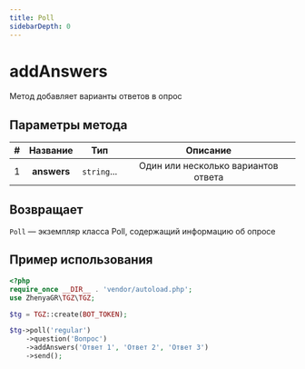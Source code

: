 ```yaml
---
title: Poll
sidebarDepth: 0
---
```


# addAnswers
Метод добавляет варианты ответов в опрос

## Параметры метода
| # |  Название   |     Тип     |              Описание               |
|:-:|:-----------:|:-----------:|:-----------------------------------:|
| 1 | **answers** | `string`... | Один или несколько вариантов ответа |

## Возвращает
`Poll` — экземпляр класса Poll, содержащий информацию об опросе

## Пример использования
```php
<?php
require_once __DIR__ . 'vendor/autoload.php'; 
use ZhenyaGR\TGZ\TGZ;

$tg = TGZ::create(BOT_TOKEN);

$tg->poll('regular')
    ->question('Вопрос')
    ->addAnswers('Ответ 1', 'Ответ 2', 'Ответ 3')
    ->send();
```